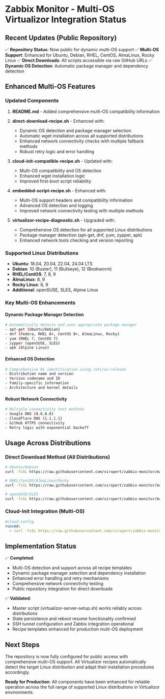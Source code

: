 # Zabbix Monitor - Multi-OS Virtualizor Integration Status

## Recent Updates (Public Repository)

✅ **Repository Status**: Now public for dynamic multi-OS support
✅ **Multi-OS Support**: Enhanced for Ubuntu, Debian, RHEL, CentOS, AlmaLinux, Rocky Linux
✅ **Direct Downloads**: All scripts accessible via raw GitHub URLs
✅ **Dynamic OS Detection**: Automatic package manager and dependency detection

## Enhanced Multi-OS Features

### Updated Components

1. **README.md** - Added comprehensive multi-OS compatibility information
2. **direct-download-recipe.sh** - Enhanced with:
   - Dynamic OS detection and package manager selection
   - Automatic wget installation across all supported distributions
   - Enhanced network connectivity checks with multiple fallback methods
   - Robust retry logic and error handling

3. **cloud-init-compatible-recipe.sh** - Updated with:
   - Multi-OS compatibility and OS detection
   - Enhanced wget installation logic
   - Improved first-boot script reliability

4. **embedded-script-recipe.sh** - Enhanced with:
   - Multi-OS support headers and compatibility information
   - Advanced OS detection and logging
   - Improved network connectivity testing with multiple methods

5. **virtualizor-recipe-diagnostic.sh** - Upgraded with:
   - Comprehensive OS detection for all supported Linux distributions
   - Package manager detection (apt-get, dnf, yum, zypper, apk)
   - Enhanced network tools checking and version reporting

### Supported Linux Distributions

- **Ubuntu**: 18.04, 20.04, 22.04, 24.04 LTS
- **Debian**: 10 (Buster), 11 (Bullseye), 12 (Bookworm)
- **RHEL/CentOS**: 7, 8, 9
- **AlmaLinux**: 8, 9
- **Rocky Linux**: 8, 9
- **Additional**: openSUSE, SLES, Alpine Linux

### Key Multi-OS Enhancements

#### Dynamic Package Manager Detection
```bash
# Automatically detects and uses appropriate package manager
- apt-get (Ubuntu/Debian)
- dnf (Fedora, RHEL 8+, CentOS 8+, AlmaLinux, Rocky)
- yum (RHEL 7, CentOS 7)
- zypper (openSUSE, SLES)
- apk (Alpine Linux)
```

#### Enhanced OS Detection
```bash
# Comprehensive OS identification using /etc/os-release
- Distribution name and version
- Version codename and ID
- Family-specific information
- Architecture and kernel details
```

#### Robust Network Connectivity
```bash
# Multiple connectivity test methods
- Google DNS (8.8.8.8)
- Cloudflare DNS (1.1.1.1)
- GitHub HTTPS connectivity
- Retry logic with exponential backoff
```

## Usage Across Distributions

### Direct Download Method (All Distributions)
```bash
# Ubuntu/Debian
curl -fsSL https://raw.githubusercontent.com/virxpert/zabbix-monitor/main/virtualizor-recipes/direct-download-recipe.sh | bash

# RHEL/CentOS/AlmaLinux/Rocky
curl -fsSL https://raw.githubusercontent.com/virxpert/zabbix-monitor/main/virtualizor-recipes/direct-download-recipe.sh | bash

# openSUSE/SLES
curl -fsSL https://raw.githubusercontent.com/virxpert/zabbix-monitor/main/virtualizor-recipes/direct-download-recipe.sh | bash
```

### Cloud-Init Integration (Multi-OS)
```yaml
#cloud-config
runcmd:
  - curl -fsSL https://raw.githubusercontent.com/virxpert/zabbix-monitor/main/virtualizor-recipes/cloud-init-compatible-recipe.sh | bash
```

## Implementation Status

✅ **Completed**:
- Multi-OS detection and support across all recipe templates
- Dynamic package manager selection and dependency installation
- Enhanced error handling and retry mechanisms
- Comprehensive network connectivity testing
- Public repository integration for direct downloads

✅ **Validated**:
- Master script (virtualizor-server-setup.sh) works reliably across distributions
- State persistence and reboot resume functionality confirmed
- SSH tunnel configuration and Zabbix integration operational
- Recipe templates enhanced for production multi-OS deployment

## Next Steps

The repository is now fully configured for public access with comprehensive multi-OS support. All Virtualizor recipes automatically detect the target Linux distribution and adapt their installation procedures accordingly.

**Ready for Production**: All components have been enhanced for reliable operation across the full range of supported Linux distributions in Virtualizor environments.
